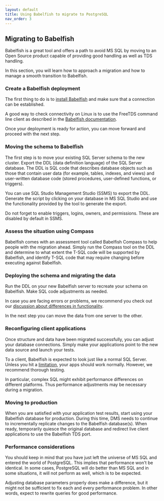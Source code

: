 ```yaml
---
layout: default
title: Using Babelfish to migrate to PostgreSQL
nav_order: 3
---
```


## Migrating to Babelfish

Babelfish is a great tool and offers a path to avoid MS SQL by moving to an Open
Source product capable of providing good handling as well as TDS handling.

In this section, you will learn how to approach a migration and how to manage a
smooth transition to Babelfish.


### Create a Babelfish deployment

The first thing to do is to [install Babelfish](/docs/installation/compiling-babelfish-from-source/) and
make sure that a connection can be established. 

A good way to check connectivity on Linux is to use the FreeTDS command line
client as described in the [Babelfish documentation](/docs/usage/command-line).

Once your deployment is ready for action, you can move forward and proceed with
the next step.


### Moving the schema to Babelfish

 The first step is to move your existing SQL Server schema to the new
 cluster. Export the DDL (data definition language) of the SQL Server
 database. The DDL is SQL code that describes database objects such
 as those that contain user data (for example, tables, indexes, and
 views) and user-written database code (stored procedures,
 user-defined functions, or triggers).

You can use SQL Studio Management Studio (SSMS) to export the DDL.
Generate the script by clicking on your database in MS SQL Studio and use the
functionality provided by the tool to generate the export.

Do not forget to enable triggers, logins, owners, and
permissions. These are disabled by default in SSMS.


### Assess the situation using Compass

Babelfish comes with an assessment tool called Babelfish Compass to help people
with the migration ahead. Simply run the Compass tool on the DDL and determine
to what extent the T-SQL code will be supported by Babelfish, and identify T-SQL
code that may require changing before executing against Babelfish. 

 
### Deploying the schema and migrating the data

Run the DDL on your new Babelfish server to recreate your schema on Babelfish. 
Make SQL code adjustments as needed.

In case you are facing errors or problems, we recommend you check out our [discussion about
differences in functionality](/docs/usage/limitations-of-babelfish).

In the next step you can move the data from one server to the other.


### Reconfiguring client applications

Once structure and data have been migrated successfully, you can adjust
your database connections. Simply make your applications point to the new data
source and launch your tests.

To a client, Babelfish is expected to look just like a normal SQL Server. Unless
you hit a [limitation](/docs/usage/limitations-of-babelfish), your apps should work
normally. However, we recommend thorough testing.

In particular, complex SQL might exhibit performance differences on different
platforms. Thus performance adjustments may be necessary during a migration.


### Moving to production

When you are satisfied with your application test results, start using your
Babelfish database for production. During this time, DMS needs to continue
to incrementally replicate changes to the Babelfish database(s). When ready,
temporarily quiesce the original database and redirect live client applications
to use the Babelfish TDS port.


### Performance considerations

You should keep in mind that you have just left the universe of MS SQL and
entered the world of PostgreSQL. This implies that performance won't be
identical. In some cases, PostgreSQL will do better than MS SQL and in some
situations, it will not perform as well, which is to be expected. 

Adjusting database parameters properly does make a difference, but it might not
be sufficient to fix each and every performance problem. In other words, expect
to rewrite queries for good performance.
